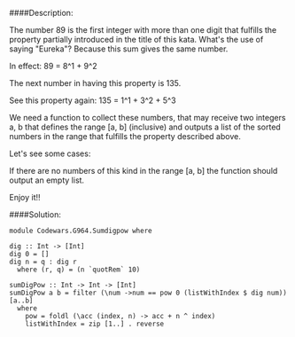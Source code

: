 ####Description:

The number 89 is the first integer with more than one digit that fulfills the property partially introduced in the title of this kata. What's the use of saying "Eureka"? Because this sum gives the same number.

In effect: 89 = 8^1 + 9^2

The next number in having this property is 135.

See this property again: 135 = 1^1 + 3^2 + 5^3

We need a function to collect these numbers, that may receive two integers a, b that defines the range [a, b] (inclusive) and outputs a list of the sorted numbers in the range that fulfills the property described above.

Let's see some cases:

If there are no numbers of this kind in the range [a, b] the function should output an empty list.

Enjoy it!!


####Solution:

    module Codewars.G964.Sumdigpow where

    dig :: Int -> [Int]
    dig 0 = []
    dig n = q : dig r
      where (r, q) = (n `quotRem` 10)

    sumDigPow :: Int -> Int -> [Int]
    sumDigPow a b = filter (\num ->num == pow 0 (listWithIndex $ dig num)) [a..b]
      where
        pow = foldl (\acc (index, n) -> acc + n ^ index)
        listWithIndex = zip [1..] . reverse

